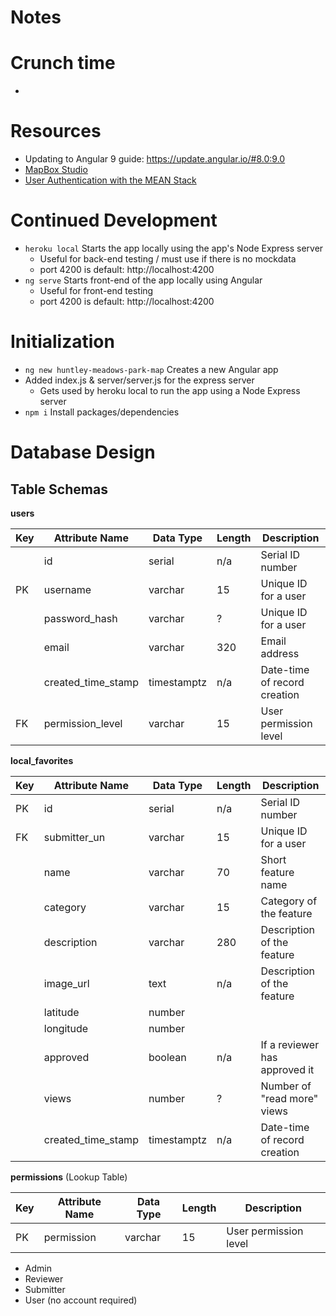 
# Notes

# Crunch time

- 

# Resources

- Updating to Angular 9 guide: https://update.angular.io/#8.0:9.0
- [MapBox Studio](https://studio.mapbox.com)
- [User Authentication with the MEAN Stack](https://www.sitepoint.com/user-authentication-mean-stack/)

# Continued Development

- `heroku local` Starts the app locally using the app's Node Express server
  - Useful for back-end testing / must use if there is no mockdata
  - port 4200 is default: http://localhost:4200
- `ng serve` Starts front-end of the app locally using Angular
  - Useful for front-end testing
  - port 4200 is default: http://localhost:4200

# Initialization

- `ng new huntley-meadows-park-map` Creates a new Angular app
- Added index.js & server/server.js for the express server
  - Gets used by heroku local to run the app using a Node Express server
- `npm i` Install packages/dependencies

# Database Design

## Table Schemas

**users**

| Key | Attribute Name     | Data Type   | Length | Description                  |
| --- | ------------------ | ----------- | ------ | ---------------------------- |
|     | id                 | serial      | n/a    | Serial ID number             |
| PK  | username           | varchar     | 15     | Unique ID for a user         |
|     | password_hash      | varchar     | ?      | Unique ID for a user         |
|     | email              | varchar     | 320    | Email address                |
|     | created_time_stamp | timestamptz | n/a    | Date-time of record creation |
| FK  | permission_level   | varchar     | 15     | User permission level        |

**local_favorites**

| Key | Attribute Name     | Data Type   | Length | Description                   |
| --- | ------------------ | ----------- | ------ | ----------------------------- |
| PK  | id                 | serial      | n/a    | Serial ID number              |
| FK  | submitter_un       | varchar     | 15     | Unique ID for a user          |
|     | name               | varchar     | 70     | Short feature name            |
|     | category           | varchar     | 15     | Category of the feature       |
|     | description        | varchar     | 280    | Description of the feature    |
|     | image_url          | text        | n/a    | Description of the feature    |
|     | latitude           | number      |        |                               |
|     | longitude          | number      |        |                               |
|     | approved           | boolean     | n/a    | If a reviewer has approved it |
|     | views              | number      | ?      | Number of "read more" views   |
|     | created_time_stamp | timestamptz | n/a    | Date-time of record creation  |

**permissions** (Lookup Table)

| Key | Attribute Name | Data Type | Length | Description           |
| --- | -------------- | --------- | ------ | --------------------- |
| PK  | permission     | varchar   | 15     | User permission level |

- Admin
- Reviewer
- Submitter
- User (no account required)

<!-- 
**reacts** (Junction Table)

| Key | Attribute Name    | Data Type | Length | Description          |
| --- | ----------------- | --------- | ------ | -------------------- |
| FK  | local_favorite_id | serial    | n/a    | Serial ID number     |
| FK  | expresser_un      | varchar   | 15     | Unique ID for a user |
| FK  | react_name        | varchar   | 15     |                      |

**react_lookup**

| Key | Attribute Name | Data Type | Length | Description            |
| --- | -------------- | --------- | ------ | ---------------------- |
|     | order          | number    | 1      | Order of the reactions |
| PK  | reaction       | varchar   | 70     | Short feature name     |
 -->
